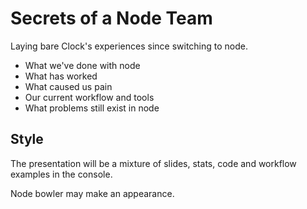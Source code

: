 Secrets of a Node Team
======================

Laying bare Clock's experiences since switching to node.

* What we've done with node
* What has worked
* What caused us pain
* Our current workflow and tools
* What problems still exist in node

## Style

The presentation will be a mixture of slides, stats, code and workflow
examples in the console.

Node bowler may make an appearance.